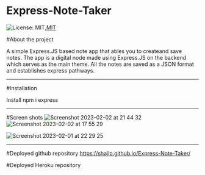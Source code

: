 # Express-Note-Taker

![License: MIT](https://img.shields.io/badge/License-MIT-yellow.svg),[MIT](https://img.shields.io/badge/MIT-License-green)

#About the project

A simple Express.JS based note app that ables you to createand save notes.
The app is a digital node made using Express.JS on the backend which serves as the main theme.  All the notes are saved as a JSON format and establishes express pathways.

____________________________________________________________________________________________

#Installation

Install npm i express
____________________________________________________________________________________________

#Screen shots
![Screenshot 2023-02-02 at 21 44 32](https://user-images.githubusercontent.com/114526543/216457047-5144255c-e042-44af-8122-3f0b8676c86f.png)
![Screenshot 2023-02-02 at 17 55 29](https://user-images.githubusercontent.com/114526543/216457056-a2738056-ac5b-4d83-8a95-616d51ff5011.png)

![Screenshot 2023-02-01 at 22 29 25](https://user-images.githubusercontent.com/114526543/216457064-bd94b21a-aec5-48b3-be8e-3d3f81624698.png)


____________________________________________________________________________________________

#Deployed github repository
https://shajlp.github.io/Express-Note-Taker/

#Deployed Heroku repository


